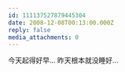 ```yaml
---
id: 111137527879445304
date: 2008-12-08T00:13:00.000Z
reply: false
media_attachments: 0
---
```


今天起得好早... 昨天根本就没睡好...

